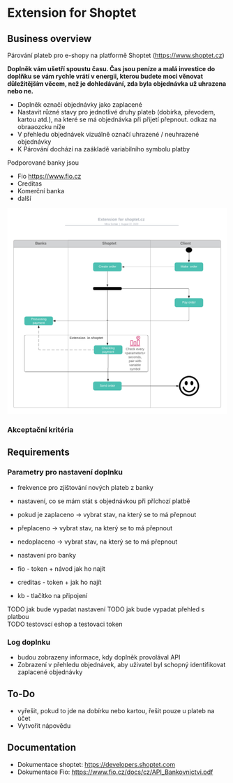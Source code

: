 # Extension for Shoptet

## Business overview

Párování plateb pro e-shopy na platformě Shoptet (https://www.shoptet.cz)

**Doplněk vám ušetří spoustu času. Čas jsou peníze a malá investice do doplňku se vám rychle vrátí v energii, kterou budete moci věnovat důležitějším věcem, než je dohledávání, zda byla objednávka už uhrazena nebo ne.**

* Doplněk označí objednávky jako zaplacené
* Nastavit různé stavy pro jednotlivé druhy plateb (dobírka, převodem, kartou atd.), na které se má objednávka při přijetí přepnout. odkaz na obraaozcku níže
* V přehledu objednávek vizuálně označí uhrazené / neuhrazené objednávky
* K Párování dochází na zaákladě variabilního symbolu platby

Podporované banky jsou

* Fio <https://www.fio.cz>
* Creditas
* Komerční banka
* další

![Activity diagram](/img/activity.png)

### Akceptační kritéria

## Requirements

### Parametry pro nastavení doplnku

* frekvence pro zjištování nových plateb z banky
* nastavení, co se mám stát s objednávkou při příchozí platbě
 * pokud je zaplaceno -> vybrat stav, na který se to má přepnout  
 * přeplaceno -> vybrat stav, na který se to má přepnout  
 * nedoplaceno -> vybrat stav, na který se to má přepnout  

* nastavení pro banky
 * fio - token + návod jak ho najít  
 * creditas - token + jak ho najít  
 * kb - tlačítko na připojení

 TODO jak bude vypadat nastavení
 TODO jak bude vypadat přehled s platbou  
 TODO testovscí eshop a testovaci token

### Log doplnku

* budou zobrazeny informace, kdy doplněk provolával API
* Zobrazení v přehledu objednávek, aby uživatel byl schopný identifikovat zaplacené objednávky

## To-Do

* vyřešit, pokud to jde na dobírku nebo kartou, řešit pouze u plateb na účet
* Vytvořit nápovědu  

## Documentation

* Dokumentace shoptet: https://developers.shoptet.com
* Dokumentace Fio: https://www.fio.cz/docs/cz/API_Bankovnictvi.pdf
